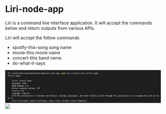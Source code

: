 # Liri-node-app



Liri is a command line interface application.  It will accept the commands below and return outputs from various APIs.

Liri will accept the follow commands
* spotify-this-song  song name
* movie-this  movie name
* concert-this  band name
* do-what-it-says



![](assets/liri_movie-this_working_example.png)
![](assets/spotify-this_working_example.png)
